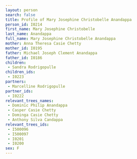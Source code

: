 ```yaml
---
layout: person
search: false
title: Profile of Mary Josephine Christobelle Anandappa
person_id: I0214
first_name: Mary Josephine Christobelle
last_name: Anandappa
full_name: Mary Josephine Christobelle Anandappa
mother: Anna Theresa Casie Chetty
mother_id: I0195
father: Michael Joseph Clement Anandappa
father_id: I0186
children:
 - Sandra Rodrigopulle
children_ids:
 - I0223
partners:
 - Marcelline Rodrigopulle
partner_ids:
 - I0222
relevant_trees_names:
 - Dominic Philip Anandappa
 - Casper Casie Chetty
 - Dominga Casie Chetty
 - Anthony Silva Candappa
relevant_trees_ids:
 - I500096
 - I500097
 - I0201
 - I0200
sex: F
---
```



